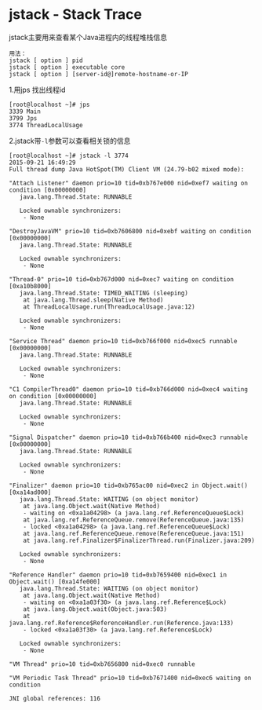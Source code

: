 # jstack - Stack Trace
jstack主要用来查看某个Java进程内的线程堆栈信息

	用法：
	jstack [ option ] pid
	jstack [ option ] executable core
	jstack [ option ] [server-id@]remote-hostname-or-IP

1.用jps 找出线程id

	[root@localhost ~]# jps 
	3339 Main
	3799 Jps
	3774 ThreadLocalUsage

2.jstack带`-l`参数可以查看相关锁的信息

	[root@localhost ~]# jstack -l 3774
	2015-09-21 16:49:29
	Full thread dump Java HotSpot(TM) Client VM (24.79-b02 mixed mode):
	
	"Attach Listener" daemon prio=10 tid=0xb767e000 nid=0xef7 waiting on condition [0x00000000]
	   java.lang.Thread.State: RUNNABLE
	
	   Locked ownable synchronizers:
		- None
	
	"DestroyJavaVM" prio=10 tid=0xb7606800 nid=0xebf waiting on condition [0x00000000]
	   java.lang.Thread.State: RUNNABLE
	
	   Locked ownable synchronizers:
		- None
	
	"Thread-0" prio=10 tid=0xb767d000 nid=0xec7 waiting on condition [0xa10b8000]
	   java.lang.Thread.State: TIMED_WAITING (sleeping)
		at java.lang.Thread.sleep(Native Method)
		at ThreadLocalUsage.run(ThreadLocalUsage.java:12)
	
	   Locked ownable synchronizers:
		- None
	
	"Service Thread" daemon prio=10 tid=0xb766f000 nid=0xec5 runnable [0x00000000]
	   java.lang.Thread.State: RUNNABLE
	
	   Locked ownable synchronizers:
		- None
	
	"C1 CompilerThread0" daemon prio=10 tid=0xb766d000 nid=0xec4 waiting on condition [0x00000000]
	   java.lang.Thread.State: RUNNABLE
	
	   Locked ownable synchronizers:
		- None
	
	"Signal Dispatcher" daemon prio=10 tid=0xb766b400 nid=0xec3 runnable [0x00000000]
	   java.lang.Thread.State: RUNNABLE
	
	   Locked ownable synchronizers:
		- None
	
	"Finalizer" daemon prio=10 tid=0xb765ac00 nid=0xec2 in Object.wait() [0xa14ad000]
	   java.lang.Thread.State: WAITING (on object monitor)
		at java.lang.Object.wait(Native Method)
		- waiting on <0xa1a04298> (a java.lang.ref.ReferenceQueue$Lock)
		at java.lang.ref.ReferenceQueue.remove(ReferenceQueue.java:135)
		- locked <0xa1a04298> (a java.lang.ref.ReferenceQueue$Lock)
		at java.lang.ref.ReferenceQueue.remove(ReferenceQueue.java:151)
		at java.lang.ref.Finalizer$FinalizerThread.run(Finalizer.java:209)
	
	   Locked ownable synchronizers:
		- None
	
	"Reference Handler" daemon prio=10 tid=0xb7659400 nid=0xec1 in Object.wait() [0xa14fe000]
	   java.lang.Thread.State: WAITING (on object monitor)
		at java.lang.Object.wait(Native Method)
		- waiting on <0xa1a03f30> (a java.lang.ref.Reference$Lock)
		at java.lang.Object.wait(Object.java:503)
		at java.lang.ref.Reference$ReferenceHandler.run(Reference.java:133)
		- locked <0xa1a03f30> (a java.lang.ref.Reference$Lock)
	
	   Locked ownable synchronizers:
		- None
	
	"VM Thread" prio=10 tid=0xb7656800 nid=0xec0 runnable 
	
	"VM Periodic Task Thread" prio=10 tid=0xb7671400 nid=0xec6 waiting on condition 
	
	JNI global references: 116




